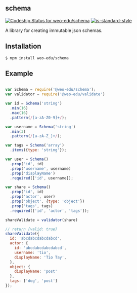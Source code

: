 ## schema

[ ![Codeship Status for weo-edu/schema](https://img.shields.io/codeship/95032f70-ddbe-0132-f70c-5604aedd125f/master.svg)](https://codeship.com/projects/80311) [![js-standard-style](https://img.shields.io/badge/code%20style-standard-brightgreen.svg?style=flat)](https://github.com/feross/standard)

A library for creating immutable json schemas.

## Installation

```
$ npm install weo-edu/schema
```


## Example

```javascript

var Schema = require('@weo-edu/schema');
var validator = require('@weo-edu/validate')

var id = Schema('string')
  .min(16)
  .max(16)
  .pattern(/[a-zA-Z0-9]+/);

var username = Schema('string')
  .min(3)
  .pattern(/[a-zA-Z_]+/);

var tags = Schema('array')
  .items({type: 'string'});

var user = Schema()
  .prop('id', id)
  .prop('username', username)
  .prop('displayName')
  .required(['id', username]);

var share = Schema()
  .prop('id', id)
  .prop('actor', user)
  .prop('object', {type: 'object'})
  .prop('tags', tags)
  .required(['id', 'actor', 'tags']);

shareValidate = validator(share)

// return {valid: true}
shareValidate({
  id: 'abcdabcdabcdabcd',
  actor: {
    id: 'abcdabcdabcdabcd',
    username: 'tio',
    displayName: 'Tio Tay',
  },
  object: {
    displayName: 'post'
  },
  tags: ['dog', 'post']
});

```
